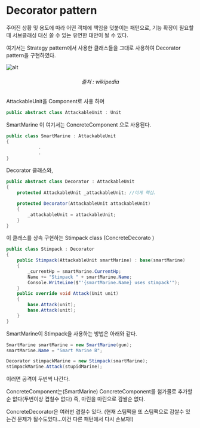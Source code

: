 # Decorator pattern
주어진 상황 및 용도에 따라 어떤 객체에 책임을 덧붙이는 패턴으로, 기능 확장이 필요할 때 서브클래싱 대신 쓸 수 있는 유연한 대안이 될 수 있다.

여기서는 Strategy pattern에서 사용한 클래스들을 그대로 사용하여 Decorator pattern을 구현하였다.

![alt](https://upload.wikimedia.org/wikipedia/commons/e/e9/Decorator_UML_class_diagram.svg)
<h6 style="text-align: center;" markdown="1">출처 : wikipedia</h6>

AttackableUnit을 Component로 사용 하며
```csharp
public abstract class AttackableUnit : Unit
```
SmartMarine 이 여기서는 ConcreteComponent 으로 사용된다.
```csharp
public class SmartMarine : AttackableUnit
{
			.
			.
}
```
Decorator 클래스와, 
```csharp
public abstract class Decorator : AttackableUnit
{
    protected AttackableUnit _attackableUnit; //이게 핵심.

    protected Decorator(AttackableUnit attackableUnit)
    {
        _attackableUnit = attackableUnit;
    }
}
```
이 클래스를 상속 구현하는 Stimpack class (ConcreteDecorato )
```csharp
public class Stimpack : Decorator
{
    public Stimpack(AttackableUnit smartMarine) : base(smartMarine)
    {
        _currentHp = smartMarine.CurrentHp;
        Name += "Stimpack " + smartMarine.Name;
        Console.WriteLine($"'{smartMarine.Name} uses stimpack'");
    }
	public override void Attack(Unit unit)
    {
        base.Attack(unit);
        base.Attack(unit);
    }
}
```

SmartMarine이 Stimpack을 사용하는 방법은 아래와 같다.
```csharp
SmartMarine smartMarine = new SmartMarine(gun);
smartMarine.Name = "Smart Marine B";

Decorator stimpackMarine = new Stimpack(smartMarine);
stimpackMarine.Attack(stupidMarine);
```
이러면 공격이 두번씩 나간다.

ConcreteComponent는(SmartMarine) ConcreteComponent를 첨가물로 추가할순 없다(두번이상 겹칠수 없다)
즉, 마린을 마린으로 감쌀순 없다.

ConcreteDecorator은 여러번 겹칠수 있다. (현재 스팀팩을 또 스팀팩으로 감쌀수 있는건 문제가 될수도있다...이건 다른 패턴에서 다시 손보자!)


